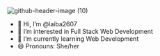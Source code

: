 ![github-header-image (10)](https://github.com/laiba2607/laiba2607/assets/134529402/8fa7d738-73d3-40ce-955a-52487ca9c15a)

- 👋 Hi, I’m @laiba2607
- 👀 I’m interested in Full Stack Web Development
- 🌱 I’m currently learning Web Development
- 😄 Pronouns: She/her

<!---
laiba2607/laiba2607 is a ✨ special ✨ repository because its `README.md` (this file) appears on your GitHub profile.
You can click the Preview link to take a look at your changes.
--->
